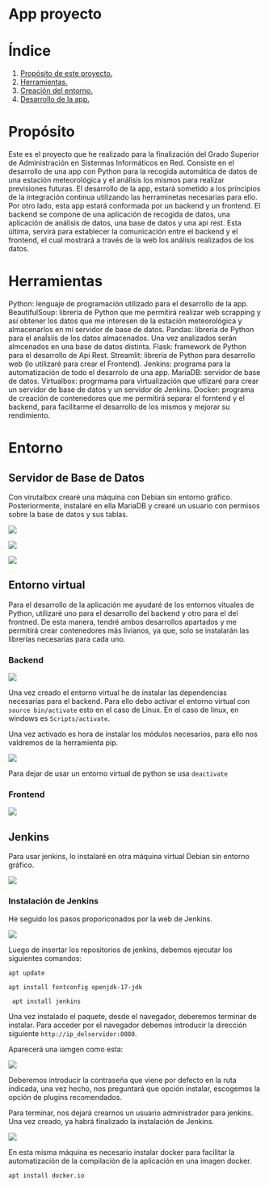 # App proyecto

# Índice

1. [Propósito de este proyecto.](#Propósito)
2. [Herramientas.](#Herramientas)
3. [Creación del entorno.](Entorno)
4. [Desarrollo de la app.]()

# Propósito

Este es el proyecto que he realizado para la finalización del Grado Superior de Administración en Sistermas Informáticos en Red.
Consiste en el desarrollo de una app con Python para la recogida automática de datos de una estación meteorológica y el análisis los mismos para realizar previsiones futuras. El desarrollo de la app, estará sometido a los principios
de la integración continua utilizando las herraminetas necesarias para ello.
Por otro lado, esta app estará conformada por un backend y un frontend. El backend se compone de una aplicación de recogida de datos, una aplicación de análisis de datos, una base de datos y una api rest. Esta última, servirá para
establecer la comunicación entre el backend y el frontend, el cual mostrará a través de la web los análisis realizados de los datos.

# Herramientas

Python: lenguaje de programación utilizado para el desarrollo de la app.
BeautifulSoup: librería de Python que me permitirá realizar web scrapping y así obtener los datos que me interesen de la estación meteorológica y almacenarlos en mi servidor de base de datos.
Pandas: librería de Python para el anaĺsiis de los datos almacenados. Una vez analizados serán almcenados en una base de datos distinta.
Flask: framework de Python para el desarrollo de Api Rest.
Streamlit: librería de Python para desarrollo web (lo utilizaré para crear el Frontend).
Jenkins: programa para la automatización de todo el desarrolo de una app.
MariaDB: servidor de base de datos.
Virtualbox: progrmama para virtualización que utlizaré para crear un servidor de base de datos y un servidor de Jenkins.
Docker: programa de creación de contenedores que me permitirá separar el forntend y el backend, para facilitarme el desarrollo de los mismos y mejorar su rendimiento.

# Entorno

## Servidor de Base de Datos

Con virutalbox crearé una máquina con Debian sin entorno gráfico. Posteriormente, instalaré en ella MariaDB y crearé un usuario con permisos sobre la base de datos y sus tablas.

![](Imagenes/configuracionred.png)

![](Imagenes/instalacionmariadb.png)

![](Imagenes/creacionbasedatos.png)

## Entorno virtual

Para el desarrollo de la aplicación me ayudaré de los entornos vituales de Python, utilizaré uno para el desarrollo del backend y otro para el del frontned. De esta manera, tendré ambos desarrollos apartados y me permitirá
crear contenedores más livianos, ya que, solo se instalarán las librerías necesarias para cada uno.

### Backend

![](Imagenes/creacionenvback.png)

Una vez creado el entorno virtual he de instalar las dependencias necesarias para el backend. Para ello debo activar el entorno virtual con ``source bin/activate`` esto en el caso de Linux. En el caso de linux, en windows es
``Scripts/activate``.

Una vez activado es hora de instalar los módulos necesarios, para ello nos valdremos de la herramienta pip.

![](Imagenes/pipback.png)

Para dejar de usar un entorno virtual de python se usa ``deactivate``

### Frontend

![](Imagenes/pipfront.png)

## Jenkins

Para usar jenkins, lo instalaré en otra máquina virtual Debian sin entorno gráfico.

![](Imagenes/redjenkins.png)

### Instalación de Jenkins

He seguido los pasos proporiconados por la web de Jenkins.

![](Imagenes/instjenkins.png)

Luego de insertar los repositorios de jenkins, debemos ejecutar los siguientes comandos:

``apt update``

``apt install fontconfig openjdk-17-jdk``

`` apt install jenkins``

Una vez instalado el paquete, desde el navegador, deberemos terminar de instalar. Para acceder por el navegador debemos introducir la dirección siguiente ``http://ip_delservidor:8080``.

Aparecerá una iamgen como esta:

![](Imagenes/initial.png)

Deberemos introducir la contraseña que viene por defecto en la ruta indicada, una vez hecho, nos preguntará que opción instalar, escogemos la opción de plugins recomendados.

Para terminar, nos dejará crearnos un usuario administrador para jenkins. Una vez creado, ya habrá finalizado la instalación de Jenkins.

![](Imagenes/finalinstj.png)

En esta misma máquina es necesario instalar docker para facilitar la automatización de la compilación de la aplicación en una imagen docker.

``apt install docker.io``
